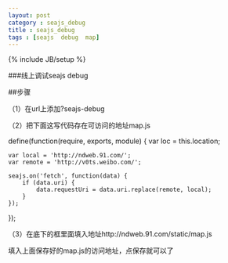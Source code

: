 ```yaml
---
layout: post
category : seajs_debug
title : seajs_debug
tags : [seajs  debug  map]
---
```

{% include JB/setup %}

###线上调试seajs debug

##步骤

（1）在url上添加?seajs-debug
    

（2）把下面这写代码存在可访问的地址map.js


define(function(require, exports, module) {
    var loc = this.location;

    var local = 'http://ndweb.91.com/';
    var remote = 'http://v0ts.weibo.com/';

    seajs.on('fetch', function(data) {
        if (data.uri) {
            data.requestUri = data.uri.replace(remote, local);
        }
    });
});

 （3）在底下的框里面填入地址http://ndweb.91.com/static/map.js
 
 填入上面保存好的map.js的访问地址，点保存就可以了
   